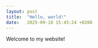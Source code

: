 ```yaml
---
layout: post
title:  "Hello, world!"
date:   2025-09-10 15:45:24 +0200
---
```


Welcome to my website!
